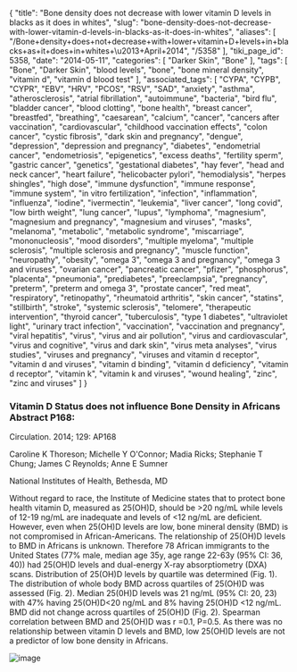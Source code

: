 {
    "title": "Bone density does not decrease with lower vitamin D levels in blacks as it does in whites",
    "slug": "bone-density-does-not-decrease-with-lower-vitamin-d-levels-in-blacks-as-it-does-in-whites",
    "aliases": [
        "/Bone+density+does+not+decrease+with+lower+vitamin+D+levels+in+blacks+as+it+does+in+whites+\u2013+April+2014",
        "/5358"
    ],
    "tiki_page_id": 5358,
    "date": "2014-05-11",
    "categories": [
        "Darker Skin",
        "Bone"
    ],
    "tags": [
        "Bone",
        "Darker Skin",
        "blood levels",
        "bone",
        "bone mineral density",
        "vitamin d",
        "vitamin d blood test"
    ],
    "associated_tags": [
        "CYPA",
        "CYPB",
        "CYPR",
        "EBV",
        "HRV",
        "PCOS",
        "RSV",
        "SAD",
        "anxiety",
        "asthma",
        "atherosclerosis",
        "atrial fibrillation",
        "autoimmune",
        "bacteria",
        "bird flu",
        "bladder cancer",
        "blood clotting",
        "bone health",
        "breast cancer",
        "breastfed",
        "breathing",
        "caesarean",
        "calcium",
        "cancer",
        "cancers after vaccination",
        "cardiovascular",
        "childhood vaccination effects",
        "colon cancer",
        "cystic fibrosis",
        "dark skin and pregnancy",
        "dengue",
        "depression",
        "depression and pregnancy",
        "diabetes",
        "endometrial cancer",
        "endometriosis",
        "epigenetics",
        "excess deaths",
        "fertility sperm",
        "gastric cancer",
        "genetics",
        "gestational diabetes",
        "hay fever",
        "head and neck cancer",
        "heart failure",
        "helicobacter pylori",
        "hemodialysis",
        "herpes shingles",
        "high dose",
        "immune dysfunction",
        "immune response",
        "immune system",
        "in vitro fertilization",
        "infection",
        "inflammation",
        "influenza",
        "iodine",
        "ivermectin",
        "leukemia",
        "liver cancer",
        "long covid",
        "low birth weight",
        "lung cancer",
        "lupus",
        "lymphoma",
        "magnesium",
        "magnesium and pregnancy",
        "magnesium and viruses",
        "masks",
        "melanoma",
        "metabolic",
        "metabolic syndrome",
        "miscarriage",
        "mononucleosis",
        "mood disorders",
        "multiple myeloma",
        "multiple sclerosis",
        "multiple sclerosis and pregnancy",
        "muscle function",
        "neuropathy",
        "obesity",
        "omega 3",
        "omega 3 and pregnancy",
        "omega 3 and viruses",
        "ovarian cancer",
        "pancreatic cancer",
        "pfizer",
        "phosphorus",
        "placenta",
        "pneumonia",
        "prediabetes",
        "preeclampsia",
        "pregnancy",
        "preterm",
        "preterm and omega 3",
        "prostate cancer",
        "red meat",
        "respiratory",
        "retinopathy",
        "rheumatoid arthritis",
        "skin cancer",
        "statins",
        "stillbirth",
        "stroke",
        "systemic sclerosis",
        "telomere",
        "therapeutic intervention",
        "thyroid cancer",
        "tuberculosis",
        "type 1 diabetes",
        "ultraviolet light",
        "urinary tract infection",
        "vaccination",
        "vaccination and pregnancy",
        "viral hepatitis",
        "virus",
        "virus and air pollution",
        "virus and cardiovascular",
        "virus and cognitive",
        "virus and dark skin",
        "virus meta analyses",
        "virus studies",
        "viruses and pregnancy",
        "viruses and vitamin d receptor",
        "vitamin d and viruses",
        "vitamin d binding",
        "vitamin d deficiency",
        "vitamin d receptor",
        "vitamin k",
        "vitamin k and viruses",
        "wound healing",
        "zinc",
        "zinc and viruses"
    ]
}


### Vitamin D Status does not influence Bone Density in Africans Abstract P168:

Circulation. 2014; 129: AP168 

Caroline K Thoreson; Michelle Y O'Connor; Madia Ricks; Stephanie T Chung; James C Reynolds; Anne E Sumner

National Institutes of Health, Bethesda, MD

Without regard to race, the Institute of Medicine states that to protect bone health vitamin D, measured as 25(OH)D, should be >20 ng/mL while levels of 12-19 ng/mL are inadequate and levels of <12 ng/mL are deficient. However, even when 25(OH)D levels are low, bone mineral density (BMD) is not compromised in African-Americans. The relationship of 25(OH)D levels to BMD in Africans is unknown. Therefore 78 African immigrants to the United States (77% male, median age 35y, age range 22-63y (95% CI: 36, 40)) had 25(OH)D levels and dual-energy X-ray absorptiometry (DXA) scans. Distribution of 25(OH)D levels by quartile was determined (Fig. 1). The distribution of whole body BMD across quartiles of 25(OH)D was assessed (Fig. 2). Median 25(0H)D levels was 21 ng/mL (95% CI: 20, 23) with 47% having 25(OH)D<20 ng/mL and 8% having 25(OH)D <12 ng/mL. BMD did not change across quartiles of 25(OH)D (Fig. 2). Spearman correlation between BMD and 25(OH)D was r =0.1, P=0.5. As there was no relationship between vitamin D levels and BMD, low 25(OH)D levels are not a predictor of low bone density in Africans.

<img src="https://d378j1rmrlek7x.cloudfront.net/attachments/jpeg/black-bmd.jpg" alt="image">